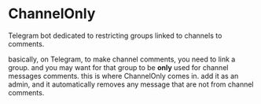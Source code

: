 # ChannelOnly
Telegram bot dedicated to restricting groups linked to channels to comments.

basically, on Telegram, to make channel comments, you need to link a group. and you may want for that group to be **only** used for channel messages comments. this is where ChannelOnly comes in. add it as an admin, and it automatically removes any message that are not from channel comments.

